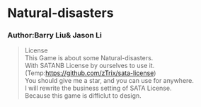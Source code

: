 # Natural-disasters
### Author:Barry Liu& Jason Li
>License   
This Game is about some Natural-disasters.<br>
With SATANB License by ourselves to use it.(Temp:https://github.com/zTrix/sata-license)   
You should give me a star, and you can use for anywhere.   
I will rewrite the business setting of SATA License.    
Because this game is difficlut to design.   

